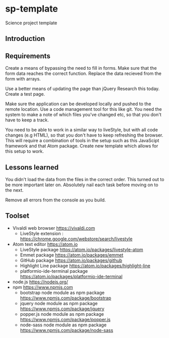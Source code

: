 # sp-template
Science project template
## Introduction
## Requirements
Create a means of bypassing the need to fill in forms.
Make sure that the form data reaches the correct function.
Replace the data recieved from the form with arrays.

Use a better means of updating the page than jQuery
Research this today. Create a test page.

Make sure the application can be developed locally and pushed to the remote location. Use a code management tool for this like git. You need the system to make a note of which files you've changed etc, so that you don't have to keep a track.

You need to be able to work in a similar way to liveStyle, but with all code changes (e.g HTML), so that you don't have to keep refreshing the browser. This will require a combination of tools in the setup such as this JavaScipt framework and that Atom package. Create new template which allows for this setup to work.
## Lessons learned
You didn't load the data from the files in the correct order. This turned out to be more important later on. Absolutely nail each task before moving on to the next.

Remove all errors from the console as you build.
## Toolset
* Vivaldi web browser https://vivaldi.com
  * LiveStyle extension : https://chrome.google.com/webstore/search/livestyle
* Atom text editor https://atom.io
  * LiveStyle package https://atom.io/packages/livestyle-atom
  * Emmet package https://atom.io/packages/emmet
  * GitHub package https://atom.io/packages/github
  * Highlight Line package https://atom.io/packages/highlight-line
  * platformio-ide-terminal package https://atom.io/packages/platformio-ide-terminal
* node.js https://nodejs.org/
* npm https://www.npmjs.com
  * bootstrap node module as npm package  https://www.npmjs.com/package/bootstrap
  * jquery node module as npm package  https://www.npmjs.com/package/jquery
  * popper.js node module as npm package  https://www.npmjs.com/package/popper.js
  * node-sass node module as npm package https://www.npmjs.com/package/node-sass
